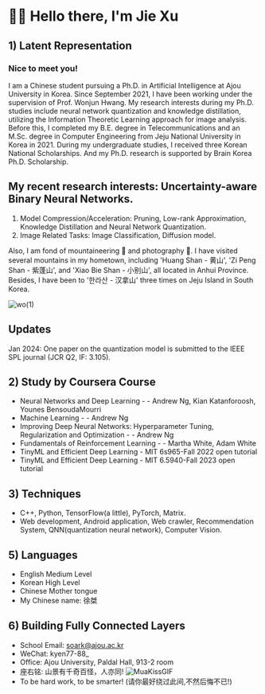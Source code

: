 # 👋👋 Hello there, I'm Jie Xu

## 1) Latent Representation


### Nice to meet you! 

I am a Chinese student pursuing a Ph.D. in Artificial Intelligence at Ajou University in Korea. Since September 2021, I have been working under the supervision of Prof. Wonjun Hwang. My research interests during my Ph.D. studies include neural network quantization and knowledge distillation, utilizing the Information Theoretic Learning approach for image analysis. Before this, I completed my B.E. degree in Telecommunications and an M.Sc. degree in Computer Engineering from Jeju National University in Korea in 2021. During my undergraduate studies, I received three Korean National Scholarships. And my Ph.D. research is supported by Brain Korea Ph.D. Scholarship.

## My recent research interests: Uncertainty-aware Binary Neural Networks.
1. Model Compression/Acceleration: Pruning, Low-rank Approximation, Knowledge Distillation and Neural Network Quantization.
2. Image Related Tasks: Image Classification, Diffusion model.

Also, I am fond of mountaineering 🗻 and photography 📸. I have visited several mountains in my hometown, including 'Huang Shan - 黄山', 'Zi Peng Shan - 紫蓬山', and 'Xiao Bie Shan - 小别山', all located in Anhui Province. Besides, I have been to '한라산 - 汉拿山' three times on Jeju Island in South Korea.

![wo(1)](https://github.com/Luadoo/Luadoo/assets/58927660/6dca96d0-d4c3-438b-8cce-0f79247e2c27)

## Updates

Jan 2024:  One paper on the quantization model is submitted to the IEEE SPL journal (JCR Q2, IF: 3.105).

## 2) Study by Coursera Course
* Neural Networks and Deep Learning - - Andrew Ng, Kian Katanforoosh, Younes BensoudaMourri
* Machine Learning - - Andrew Ng
* Improving Deep Neural Networks: Hyperparameter Tuning, Regularization and Optimization - - Andrew Ng
* Fundamentals of Reinforcement Learning - - Martha White, Adam White
* TinyML and Efficient Deep Learning - MIT 6s965-Fall 2022 open tutorial
* TinyML and Efficient Deep Learning - MIT 6.5940-Fall 2023 open tutorial
  
## 3) Techniques
* C++, Python, TensorFlow(a little), PyTorch, Matrix.
*  Web development, Android application, Web crawler, Recommendation System, QNN(quantization neural network), Computer Vision.
  
## 5) Languages
* English Medium Level
* Korean High Level
* Chinese Mother tongue
* My Chinese name: 徐桀

## 6) Building Fully Connected Layers
* School Email: soark@ajou.ac.kr
* WeChat: kyen77-88_
* Office: Ajou University, Paldal Hall, 913-2 room
* 座右铭: 山景有千奇百怪，人亦同! ![MuaKissGIF](https://github.com/Luadoo/Luadoo/assets/58927660/3c108936-1a60-49f0-9515-7c8bba8bc37e)
* To be hard work, to be smarter! (请你最好绕过此间,不然后悔不已!)

